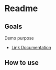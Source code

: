 # Readme

## Goals

Demo purpose

- [Link Documentation](https://developer.veevavault.com/docs/#overview)

## How to use
